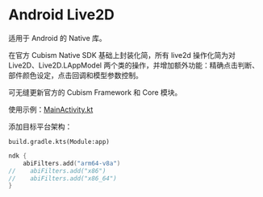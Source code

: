 # Android Live2D

适用于 Android 的 Native 库。

在官方 Cubism Native SDK 基础上封装化简，所有 live2d 操作化简为对 Live2D、Live2D.LAppModel 两个类的操作，并增加额外功能：精确点击判断、部件颜色设定，点击回调和模型参数控制。

可无缝更新官方的 Cubism Framework 和 Core 模块。

使用示例：[MainActivity.kt](./app/src/main/java/com/arkueid/live2d/MainActivity.kt)

添加目标平台架构：

`build.gradle.kts(Module:app)`

```kotlin
ndk {
    abiFilters.add("arm64-v8a")
//    abiFilters.add("x86")
//    abiFilters.add("x86_64")
}
```
